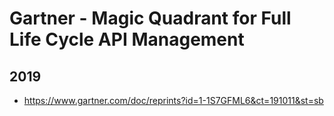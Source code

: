 
# Gartner - Magic Quadrant for Full Life Cycle API Management

## 2019
- https://www.gartner.com/doc/reprints?id=1-1S7GFML6&ct=191011&st=sb


